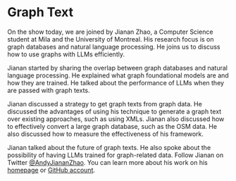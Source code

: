 # Graph Text

On the show today, we are joined by Jianan Zhao, a Computer Science student at Mila and the University of Montreal. His research focus is on graph databases and natural language processing. He joins us to discuss how to use graphs with LLMs efficiently.

Jianan started by sharing the overlap between graph databases and natural language processing. He explained what graph foundational models are and how they are trained. He talked about the performance of LLMs when they are passed with graph texts.

Jianan discussed a strategy to get graph texts from graph data. He discussed the advantages of using his technique to generate a graph text over existing approaches, such as using XMLs. Jianan also discussed how to effectively convert a large graph database, such as the OSM data. He also discussed how to measure the effectiveness of his framework.

Jianan talked about the future of graph texts. He also spoke about the possibility of having LLMs trained for graph-related data. Follow Jianan on Twitter [@AndyJiananZhao](https://twitter.com/AndyJiananZhao). You can learn more about his work on his [homepage](https://andyjzhao.github.io/) or [GitHub account](https://github.com/AndyJZhao?tab=repositories).